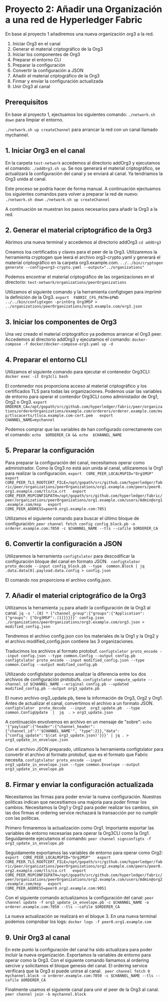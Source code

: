 ﻿

# Proyecto 2: Añadir una Organización a una red de Hyperledger Fabric

En base al proyecto 1 añadiremos una nueva organización org3 a la red.

1. Iniciar Org3 en el canal
2. Generar el material criptográfico de la Org3
3. Iniciar los componentes de Org3
4. Preparar el entorno CLI
5. Preparar la configuración
6. Convertir la configuración a JSON
7. Añadir el material criptográfico de la Org3
8. Firmar y enviar la configuración actualizada
9. Unir Org3 al canal

## Prerequisitos

En base al proyecto 1, ejectuamos los siguientes comando: 
`./network.sh down` para limpiar el entorno.

`./network.sh up createChannel` para arrancar la red con un canal llamado mychannel.


## 1. Iniciar Org3 en el canal

En la carpeta `test-network` accedemos al directorio addOrg3 y ejecutamos el comando: `./addOrg3.sh up`. Se nos generará el material criptográfico, se actualizará la configuración del canal y se enviará al canal. Ya tendriamos la Org3 unida al canal. 

Este proceso se podría hacer de forma manual. A continuación ejectuamos los siguientes comandos para volver a preparar la red de nuevo: 
`./network.sh down`
`./network.sh up createChannel`

A continuación se muestran los pasos necesarios para añadir la Org3 a la red.

## 2. Generar el material criptográfico de la Org3

Abrimos una nueva terminal y accedemos al directorio addOrg3
`cd addOrg3`

Creamos loa certificados y claves para el peer de la Org3. Utilizaremos la herramienta cryptogen que leerá el archivo org3-crypto.yaml y generará el material criptográfico en la carpeta org3.example.com.
`../../bin/cryptogen generate --config=org3-crypto.yaml --output="../organizations"`

Podemos encontrar el material criptográfico de las organizaciones en el directorio: 
`test-network/organizations/peerOrganizations`

Utilizamos el siguiente comando y la herramienta configtxgen para imprimir la definición de la Org3.
`
export  FABRIC_CFG_PATH=$PWD  
../../bin/configtxgen -printOrg Org3MSP > ../organizations/peerOrganizations/org3.example.com/org3.json
`

## 3. Iniciar los componentes de Org3
Una vez creado el material criptográfico ya podemos arrancar el Org3 peer. 
Accedemos al directorio addOrg3 y ejecutamos el comando: 
`docker-compose -f docker/docker-compose-org3.yaml up -d`



## 4. Preparar el entorno CLI
Utilizamos el siguiente comando para ejecutar el contenedor Org3CLI:
`docker exec -it Org3cli bash`

El contenedor nos proporciona acceso al material criptográfico y los certificados TLS para todas las organizaciones. Podemos usar las variables de entorno para operar el contendor Org3CLI como administador de Org1, Org2 o Org3.
`
export  ORDERER_CA=/opt/gopath/src/github.com/hyperledger/fabric/peer/organizations/ordererOrganizations/example.com/orderers/orderer.example.com/msp/tlscacerts/tlsca.example.com-cert.pem  
export  CHANNEL_NAME=mychannel
`

Podemos comprar que las variables de han configurado correctamente con el comando: 
`echo  $ORDERER_CA && echo  $CHANNEL_NAME`

## 5. Preparar la configuración

Para preparar la configuración del canal, necesitamos operar como administrador. Como la Org3 no está aún unida al canal, utilizaremos la Org1 para realizar la configuración.
`export  CORE_PEER_LOCALMSPID="Org1MSP"  
export  CORE_PEER_TLS_ROOTCERT_FILE=/opt/gopath/src/github.com/hyperledger/fabric/peer/organizations/peerOrganizations/org1.example.com/peers/peer0.org1.example.com/tls/ca.crt  
export  CORE_PEER_MSPCONFIGPATH=/opt/gopath/src/github.com/hyperledger/fabric/peer/organizations/peerOrganizations/org1.example.com/users/Admin@org1.example.com/msp  
export  CORE_PEER_ADDRESS=peer0.org1.example.com:7051
`

Utilizamos el siguiente comando para buscar el último bloque de configuración:
`peer channel fetch config config_block.pb -o orderer.example.com:7050 -c $CHANNEL_NAME --tls --cafile $ORDERER_CA`


## 6. Convertir la configuración a JSON

Utilizaremos la herramienta `configtxlator` para descodificar la configuración bloque del canal en formato JSON.
` configtxlator proto_decode --input config_block.pb --type  common.Block | jq .data.data[0].payload.data.config > config.json`

El comando nos proporciona el archivo config.json.

## 7. Añadir el material criptográfico de la Org3

Utilizamos la herramienta `jq` para añadir la configuración de la Org3 al canal.
`jq -s '.[0] * {"channel_group":{"groups":{"Application":{"groups": {"Org3MSP":.[1]}}}}}' config.json ./organizations/peerOrganizations/org3.example.com/org3.json > modified_config.json`

Tendremos el archivo config.json con los materiales de la Org1 y la Org2 y el archivo modified_config.json contiene las 3 organizaciones.

Traducimos los archivos al formato protobuf.
`configtxlator proto_encode --input config.json --type common.Config --output config.pb`
`configtxlator proto_encode --input modified_config.json --type common.Config --output modified_config.pb`

Utilizando configtxlator podemos analizar la diferencia entre los dos archivos de configuración protobufs.
`configtxlator compute_update --channel_id $CHANNEL_NAME --original config.pb --updated modified_config.pb --output org3_update.pb`

El nuevo archivo org3_update.pb, tiene la información de Org3, Org2 y Org1.
Antes de actualizar el canal, convertimos el archivo a un formato JSON. 
`configtxlator  proto_decode  --input  org3_update.pb  --type  common.ConfigUpdate  |  jq  . > org3_update.json`

A continuación envolvemos en archivo en un mensaje de "sobre":
`echo '{"payload":{"header":{"channel_header":{"channel_id":"'$CHANNEL_NAME'", "type":2}},"data":{"config_update":'$(cat org3_update.json)'}}}' | jq . > org3_update_in_envelope.json`

Con el archivo JSON preparado, utilizamos la herramienta configtxlator para convertir el archivo al formato protobuf, que es el formato que Fabric necesita.
`configtxlator proto_encode --input org3_update_in_envelope.json --type common.Envelope --output org3_update_in_envelope.pb`


## 8. Firmar y enviar la configuración actualizada

Necesitamos las firmas para poder enviar la nueva configuración. Nuestras politicas indican que necesitiamos una majoria para poder firmar los cambios. Necesitamos la Org1 y Org2 para poder realizar los cambios, sin las dos firmas el ordering service rechazará la transacción por no cumplir con las políticas.

Primero firmaremos la actualización como Org1. Importante exportar las variables de entorno necesarias para operar la Org3CLI como la Org1. Seguidamente ejecutamos el comando:
`peer channel signconfigtx -f org3_update_in_envelope.pb`

Seguidamente exportamos las variables de entorno para operar como Org2:
`export  CORE_PEER_LOCALMSPID="Org2MSP"  
export  CORE_PEER_TLS_ROOTCERT_FILE=/opt/gopath/src/github.com/hyperledger/fabric/peer/organizations/peerOrganizations/org2.example.com/peers/peer0.org2.example.com/tls/ca.crt  
export  CORE_PEER_MSPCONFIGPATH=/opt/gopath/src/github.com/hyperledger/fabric/peer/organizations/peerOrganizations/org2.example.com/users/Admin@org2.example.com/msp  
export  CORE_PEER_ADDRESS=peer0.org2.example.com:9051`

Con el siguiente comando actualizamos la configuración del canal:
`peer channel update -f org3_update_in_envelope.pb -c $CHANNEL_NAME -o orderer.example.com:7050 --tls --cafile $ORDERER_CA`

La nueva actualización se realizará en el bloque 3. En una nueva terminal podemos comprobar los logs:
`docker logs -f peer0.org1.example.com`

## 9. Unir Org3 al canal

En este punto la configuración del canal ha sido actualizara para poder incluir la nueva organización.
Exportamos la variables de entorno para operar como la Org3. Con el siguiente comando llamamos al ordering sercive y solicitamos el bloque genesis del canal. El ordering service verificará que la Org3 si puede unirse al canal.
` peer channel fetch 0 mychannel.block -o orderer.example.com:7050 -c $CHANNEL_NAME --tls --cafile $ORDERER_CA`

Finalmente usamos el siguiente canal para unir el peer de la Org3 al canal.
`peer channel join -b mychannel.block`


